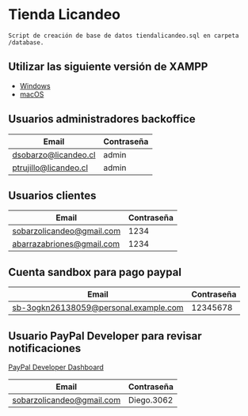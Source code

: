 # Tienda Licandeo
```
Script de creación de base de datos tiendalicandeo.sql en carpeta /database.
```
## Utilizar las siguiente versión de XAMPP

 - [Windows](https://sourceforge.net/projects/xampp/files/XAMPP%20Windows/5.6.40/)
 - [macOS](https://sourceforge.net/projects/xampp/files/XAMPP%20Mac%20OS%20X/5.6.40/)

## Usuarios administradores backoffice

| Email                 | Contraseña |
| --------------------- | ---------- |
| dsobarzo@licandeo.cl  | admin      |
| ptrujillo@licandeo.cl | admin      |

## Usuarios clientes

| Email                      | Contraseña |
| -------------------------- | ---------- |
| sobarzolicandeo@gmail.com  | 1234       |
| abarrazabriones@gmail.com  | 1234       |

## Cuenta sandbox para pago paypal
| Email                                   | Contraseña |
| ----------------------------------------| ---------- |
| sb-3ogkn26138059@personal.example.com   | 12345678   |

## Usuario PayPal Developer para revisar notificaciones
[PayPal Developer Dashboard](https://developer.paypal.com/dashboard/notifications)

| Email                       | Contraseña |
| ----------------------------| ---------- |
| sobarzolicandeo@gmail.com   | Diego.3062 |
